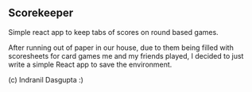 Scorekeeper
---

Simple react app to keep tabs of scores on round based games.

After running out of paper in our house, due to them being filled with scoresheets for card games me and my friends played, I decided to just write a simple React app to save the environment.

(c) Indranil Dasgupta :)
